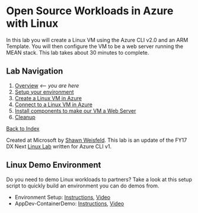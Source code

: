 # Open Source Workloads in Azure with Linux

In this lab you will create a Linux VM using the Azure CLI v2.0 and an ARM Template. You will then configure the VM to be a web server running the MEAN stack. This lab takes about 30 minutes to complete. 

## Lab Navigation
1. [Overview](./) *<-- you are here*
1. [Setup your environment](./step01.html)
1. [Create a Linux VM in Azure](./step02.html)
1. [Connect to a Linux VM in Azure](./step03.html)
1. [Install components to make our VM a Web Server](./step04.html)
1. [Cleanup](./step05.html)

[Back to Index](../../index.html)

Created at Microsoft by [Shawn Weisfeld](https://github.com/shawnweisfeld). This lab is an update of the FY17 DX Next [Linux Lab](https://github.com/DxNext/2016-Oct-L2/tree/master/Linux) written for Azure CLI v1. 

## Linux Demo Environment
Do you need to demo Linux workloads to partners? Take a look at this setup script to quickly build an environment you can do demos from.
 - Environment Setup: [Instructions](https://github.com/dansand71/OSSonAzure), [Video](https://www.youtube.com/watch?v=TO5HRVS_gig)
 - AppDev-ContainerDemo: [Instructions](https://github.com/dansand71/AppDev-ContainerDemo), [Video](https://www.youtube.com/watch?v=SAiMd3eIgBw)


